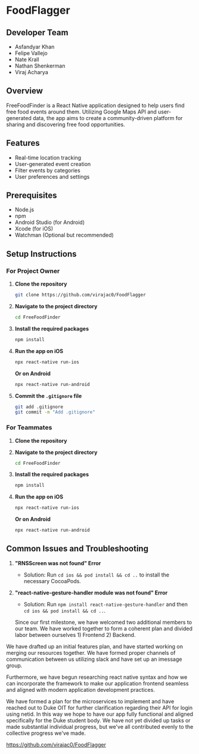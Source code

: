 # FoodFlagger

## Developer Team

- Asfandyar Khan
- Felipe Vallejo
- Nate Krall
- Nathan Shenkerman
- Viraj Acharya

## Overview

FreeFoodFinder is a React Native application designed to help users find free food events around them. Utilizing Google Maps API and user-generated data, the app aims to create a community-driven platform for sharing and discovering free food opportunities.

## Features

- Real-time location tracking
- User-generated event creation
- Filter events by categories
- User preferences and settings

## Prerequisites

- Node.js
- npm
- Android Studio (for Android)
- Xcode (for iOS)
- Watchman (Optional but recommended)
  
## Setup Instructions

### For Project Owner

1. **Clone the repository**
    ```bash
    git clone https://github.com/virajac0/FoodFlagger

    ```
   
2. **Navigate to the project directory**
    ```bash
    cd FreeFoodFinder
    ```
  
3. **Install the required packages**
    ```bash
    npm install
    ```
  
4. **Run the app on iOS**
    ```bash
    npx react-native run-ios
    ```
  
    **Or on Android**
    ```bash
    npx react-native run-android
    ```
  
5. **Commit the `.gitignore` file**
    ```bash
    git add .gitignore
    git commit -m "Add .gitignore"
    ```

### For Teammates

1. **Clone the repository**
  
2. **Navigate to the project directory**
    ```bash
    cd FreeFoodFinder
    ```
  
3. **Install the required packages**
    ```bash
    npm install
    ```
  
4. **Run the app on iOS**
    ```bash
    npx react-native run-ios
    ```
  
    **Or on Android**
    ```bash
    npx react-native run-android
    ```

## Common Issues and Troubleshooting

1. **"RNSScreen was not found" Error**
    - Solution: Run `cd ios && pod install && cd ..` to install the necessary CocoaPods.

2. **"react-native-gesture-handler module was not found" Error**
    - Solution: Run `npm install react-native-gesture-handler` and then `cd ios && pod install && cd ..`.
  
   Since our first milestone, we have welcomed two additional members to our team. We have worked together to form a coherent plan and divided labor between ourselves 1) Frontend 2) Backend. 

We have drafted up an initial features plan, and have started working on merging our resources together. We have formed proper channels of communication between us utilizing slack and have set up an imessage group. 

Furthermore, we have begun researching react native syntax and how we can incorporate the framework to make our application frontend seamless and aligned with modern application development practices. 

We have formed a plan for the microservices to implement and have reached out to Duke OIT for further clarification regarding their API for login using netid. In this way we hope to have our app fully functional and aligned specifically for the Duke student body. We have not yet divided up tasks or made substantial individual progress, but we've all contributed evenly to the collective progress we've made.

https://github.com/virajac0/FoodFlagger
